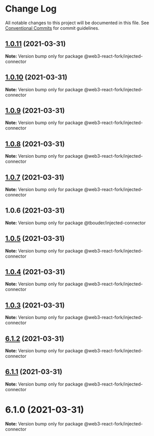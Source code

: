 # Change Log

All notable changes to this project will be documented in this file.
See [Conventional Commits](https://conventionalcommits.org) for commit guidelines.

## [1.0.11](https://github.com/TBouder/web3-react-fork/compare/@web3-react-fork/injected-connector@1.0.10...@web3-react-fork/injected-connector@1.0.11) (2021-03-31)

**Note:** Version bump only for package @web3-react-fork/injected-connector





## [1.0.10](https://github.com/TBouder/web3-react-fork/compare/@web3-react-fork/injected-connector@1.0.9...@web3-react-fork/injected-connector@1.0.10) (2021-03-31)

**Note:** Version bump only for package @web3-react-fork/injected-connector





## [1.0.9](https://github.com/TBouder/web3-react-fork/compare/@web3-react-fork/injected-connector@1.0.8...@web3-react-fork/injected-connector@1.0.9) (2021-03-31)

**Note:** Version bump only for package @web3-react-fork/injected-connector





## [1.0.8](https://github.com/TBouder/web3-react-fork/compare/@web3-react-fork/injected-connector@1.0.7...@web3-react-fork/injected-connector@1.0.8) (2021-03-31)

**Note:** Version bump only for package @web3-react-fork/injected-connector





## [1.0.7](https://github.com/TBouder/web3-react-fork/compare/@web3-react-fork/injected-connector@1.0.5...@web3-react-fork/injected-connector@1.0.7) (2021-03-31)

**Note:** Version bump only for package @web3-react-fork/injected-connector





## 1.0.6 (2021-03-31)

**Note:** Version bump only for package @tbouder/injected-connector





## [1.0.5](https://github.com/TBouder/web3-react-fork/compare/@web3-react-fork/injected-connector@1.0.4...@web3-react-fork/injected-connector@1.0.5) (2021-03-31)

**Note:** Version bump only for package @web3-react-fork/injected-connector





## [1.0.4](https://github.com/TBouder/web3-react-fork/compare/@web3-react-fork/injected-connector@1.0.3...@web3-react-fork/injected-connector@1.0.4) (2021-03-31)

**Note:** Version bump only for package @web3-react-fork/injected-connector





## [1.0.3](https://github.com/TBouder/web3-react-fork/compare/@web3-react-fork/injected-connector@6.1.2...@web3-react-fork/injected-connector@1.0.3) (2021-03-31)

**Note:** Version bump only for package @web3-react-fork/injected-connector





## [6.1.2](https://github.com/TBouder/web3-react-fork/compare/@web3-react-fork/injected-connector@6.1.1...@web3-react-fork/injected-connector@6.1.2) (2021-03-31)

**Note:** Version bump only for package @web3-react-fork/injected-connector





## [6.1.1](https://github.com/TBouder/web3-react-fork/compare/@web3-react-fork/injected-connector@6.1.0...@web3-react-fork/injected-connector@6.1.1) (2021-03-31)

**Note:** Version bump only for package @web3-react-fork/injected-connector





# 6.1.0 (2021-03-31)

**Note:** Version bump only for package @web3-react-fork/injected-connector
